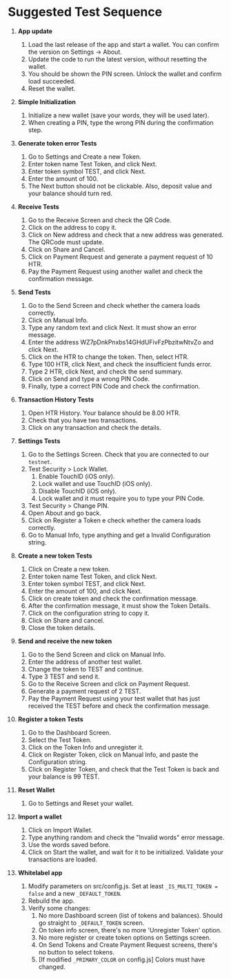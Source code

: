 # Suggested Test Sequence

1. **App update**
    1. Load the last release of the app and start a wallet. You can confirm the version on Settings -> About.
    1. Update the code to run the latest version, without resetting the wallet.
    1. You should be shown the PIN screen. Unlock the wallet and confirm load succeeded.
    1. Reset the wallet.

1. **Simple Initialization**
    1. Initialize a new wallet (save your words, they will be used later).
    1. When creating a PIN, type the wrong PIN during the confirmation step.

1. **Generate token error Tests**
    1. Go to Settings and Create a new Token.
    1. Enter token name Test Token, and click Next.
    1. Enter token symbol TEST, and click Next.
    1. Enter the amount of 100.
    1. The Next button should not be clickable. Also, deposit value and your balance should turn red.

1. **Receive Tests**
    1. Go to the Receive Screen and check the QR Code.
    1. Click on the address to copy it.
    1. Click on New address and check that a new address was generated. The QRCode must update.
    1. Click on Share and Cancel.
    1. Click on Payment Request and generate a payment request of 10 HTR.
    1. Pay the Payment Request using another wallet and check the confirmation message.

1. **Send Tests**
    1. Go to the Send Screen and check whether the camera loads correctly.
    1. Click on Manual Info.
    1. Type any random text and click Next. It must show an error message.
    1. Enter the address WZ7pDnkPnxbs14GHdUFivFzPbzitwNtvZo and click Next.
    1. Click on the HTR to change the token. Then, select HTR.
    1. Type 100 HTR, click Next, and check the insufficient funds error.
    1. Type 2 HTR, click Next, and check the send summary.
    1. Click on Send and type a wrong PIN Code.
    1. Finally, type a correct PIN Code and check the confirmation.

1. **Transaction History Tests**
    1. Open HTR History. Your balance should be 8.00 HTR.
    1. Check that you have two transactions.
    1. Click on any transaction and check the details.

1. **Settings Tests**
    1. Go to the Settings Screen. Check that you are connected to our `testnet`.
    1. Test Security > Lock Wallet.
        1. Enable TouchID (iOS only).
        1. Lock wallet and use TouchID (iOS only).
        1. Disable TouchID (iOS only).
        1. Lock wallet and it must require you to type your PIN Code.
    1. Test Security > Change PIN.
    1. Open About and go back.
    1. Click on Register a Token e check whether the camera loads correctly.
    1. Go to Manual Info, type anything and get a Invalid Configuration string.

1. **Create a new token Tests**
    1. Click on Create a new token.
    1. Enter token name Test Token, and click Next.
    1. Enter token symbol TEST, and click Next.
    1. Enter the amount of 100, and click Next.
    1. Click on create token and check the confirmation message.
    1. After the confirmation message, it must show the Token Details.
    1. Click on the configuration string to copy it.
    1. Click on Share and cancel.
    1. Close the token details.

1. **Send and receive the new token**
    1. Go to the Send Screen and click on Manual Info.
    1. Enter the address of another test wallet.
    1. Change the token to TEST and continue.
    1. Type 3 TEST and send it.
    1. Go to the Receive Screen and click on Payment Request.
    1. Generate a payment request of 2 TEST.
    1. Pay the Payment Request using your test wallet that has just received the TEST before and check the confirmation message.

1. **Register a token Tests**
    1. Go to the Dashboard Screen.
    1. Select the Test Token.
    1. Click on the Token Info and unregister it.
    1. Click on Register Token, click on Manual Info, and paste the Configuration string.
    1. Click on Register Token, and check that the Test Token is back and your balance is 99 TEST.

1. **Reset Wallet**
    1. Go to Settings and Reset your wallet.

1. **Import a wallet**
    1. Click on Import Wallet.
    1. Type anything random and check the "Invalid words" error message.
    1. Use the words saved before.
    1. Click on Start the wallet, and wait for it to be initialized. Validate your transactions are loaded.

1. **Whitelabel app**
    1. Modify parameters on src/config.js. Set at least `_IS_MULTI_TOKEN = false` and a new `_DEFAULT_TOKEN`.
    1. Rebuild the app.
    1. Verify some changes:
        1. No more Dashboard screen (list of tokens and balances). Should go straight to `_DEFAULT_TOKEN` screen.
        1. On token info screen, there's no more 'Unregister Token' option.
        1. No more register or create token options on Settings screen.
        1. On Send Tokens and Create Payment Request screens, there's no button to select tokens.
        1. [If modified `_PRIMARY_COLOR` on config.js] Colors must have changed.
